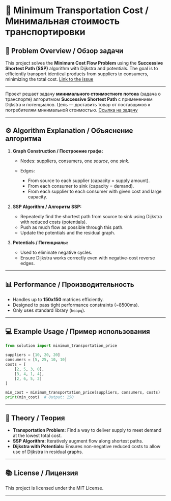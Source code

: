 # 🚚 Minimum Transportation Cost / Минимальная стоимость транспортировки

## 🔎 Problem Overview / Обзор задачи

This project solves the **Minimum Cost Flow Problem** using the **Successive Shortest Path (SSP)** algorithm with Dijkstra and potentials. The goal is to efficiently transport identical products from suppliers to consumers, minimizing the total cost. [Link to the issue](https://www.codewars.com/kata/5e90f0544af7f400102675ca)

---

Проект решает задачу **минимального стоимостного потока** (задача о транспорте) алгоритмом **Successive Shortest Path** с применением Dijkstra и потенциалов. Цель — доставить товар от поставщиков к потребителям минимальной стоимостью. [Ссылка на задачу](https://www.codewars.com/kata/5e90f0544af7f400102675ca)

---

## ⚙️ Algorithm Explanation / Объяснение алгоритма

1. **Graph Construction / Построение графа:**

   * Nodes: suppliers, consumers, one *source*, one *sink*.
   * Edges:

     * From source to each supplier (capacity = supply amount).
     * From each consumer to sink (capacity = demand).
     * From each supplier to each consumer with given cost and large capacity.

2. **SSP Algorithm / Алгоритм SSP:**

   * Repeatedly find the shortest path from source to sink using Dijkstra with reduced costs (potentials).
   * Push as much flow as possible through this path.
   * Update the potentials and the residual graph.

3. **Potentials / Потенциалы:**

   * Used to eliminate negative cycles.
   * Ensure Dijkstra works correctly even with negative-cost reverse edges.

---

## 📊 Performance / Производительность

* Handles up to **150x150** matrices efficiently.
* Designed to pass tight performance constraints (\~8500ms).
* Only uses standard library (`heapq`).

---

## 💻 Example Usage / Пример использования

```python
from solution import minimum_transportation_price

suppliers = [10, 20, 20]
consumers = [5, 25, 10, 10]
costs = [
    [2, 5, 3, 0],
    [3, 4, 1, 4],
    [2, 6, 5, 2]
]

min_cost = minimum_transportation_price(suppliers, consumers, costs)
print(min_cost)  # Output: 150
```

---

## 📃 Theory / Теория

* **Transportation Problem:** Find a way to deliver supply to meet demand at the lowest total cost.
* **SSP Algorithm:** Iteratively augment flow along shortest paths.
* **Dijkstra with Potentials:** Ensures non-negative reduced costs to allow use of Dijkstra in residual graphs.

---

## 📚 License / Лицензия

This project is licensed under the MIT License.

---
